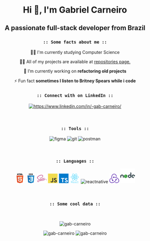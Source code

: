 <h1 align="center" >Hi 👋, I'm Gabriel Carneiro</h1>

<h2 align='center' >A passionate full-stack developer from Brazil</h2>

<h3 align='center'>
    <code>:: Some facts about me ::</code>
</h3>

<p align='center'>
        <p align='center'>
        👨‍🎓 I'm currently studying Computer Science<br/>
        </p>
        <p align='center' >
        👨‍💻 All of my projects are available at <a href='https://github.com/gab-carneiro?tab=repositories' target="_blank" rel="noreferrer">repositories page.</a><br/>
        </p>
        <p align='center' >
        🔭 I’m currently working on <b>refactoring old projects</b><br/>
        </p>
        <p align='center' >
        ⚡ Fun fact <b>sometimes I listen to Britney Spears while i code</b>
        </p>
</p>

<h3 align='center'>
    <code>:: Connect with on LinkedIn ::</code>
</h3>

<p align="center">
    <a href="https://linkedin.com/in/https://www.linkedin.com/in/-gab-carneiro/" target="blank">
        <img align="center" src="https://raw.githubusercontent.com/rahuldkjain/github-profile-readme-generator/master/src/images/icons/Social/linked-in-alt.svg" alt="https://www.linkedin.com/in/-gab-carneiro/" height="24" width="24" />
    </a>
</p>

<br/>

<h3 align='center'>
    <code>:: Tools ::</code>
</h3>

<p align='center'>
        <img src="https://www.vectorlogo.zone/logos/figma/figma-icon.svg" alt="figma" width="32" height="32"/>
        <img src="https://www.vectorlogo.zone/logos/git-scm/git-scm-icon.svg" alt="git" width="32" height="32"/>
        <img src="https://www.vectorlogo.zone/logos/getpostman/getpostman-icon.svg"     alt="postman" width="32" height="32"/>
</p>

<br/>

<h3 align='center'>
    <code>:: Languages ::</code>
</h3>

<p align="center">
    <img src="https://raw.githubusercontent.com/devicons/devicon/master/icons/html5/html5-original-wordmark.svg" alt="html5" width="32" height="32"/>
    <img src="https://raw.githubusercontent.com/devicons/devicon/master/icons/css3/css3-original-wordmark.svg" alt="css3" width="32" height="32"/>
    <img src="https://raw.githubusercontent.com/devicons/devicon/master/icons/sass/sass-original.svg" alt="sass" width="32" height="32"/>
    <img src="https://raw.githubusercontent.com/devicons/devicon/master/icons/javascript/javascript-original.svg" alt="javascript" width="32" height="32"/> 
    <img src="https://raw.githubusercontent.com/devicons/devicon/master/icons/typescript/typescript-original.svg" alt="typescript" width="32" height="32"/> 
    <img src="https://raw.githubusercontent.com/devicons/devicon/master/icons/react/react-original-wordmark.svg" alt="react" width="32" height="32"/>
    <img src="https://reactnative.dev/img/header_logo.svg" alt="reactnative" width="32" height="32"/>
    <img src="https://raw.githubusercontent.com/devicons/devicon/master/icons/redux/redux-original.svg" alt="redux" width="32" height="32"/>
    <img src="./images/nodeIcon.svg" alt="nodejs" width="48px" height="48px"/>
</p>

<br/>

<h3 align='center'>
    <code>:: Some cool data ::</code>
</h3>

<br/>

<p  align="center">
    <img src="https://github-readme-stats.vercel.app/api?username=gab-carneiro&show_icons=true&locale=en" alt="gab-carneiro" />
</p>

<p align="center">
    <img  src="https://github-readme-stats.vercel.app/api/top-langs?username=gab-carneiro&show_icons=true&locale=en&layout=compact" alt="gab-carneiro" width="390" />
    <img  src="https://github-readme-streak-stats.herokuapp.com/?user=gab-carneiro&" alt="gab-carneiro" width="400"/>
</p>
